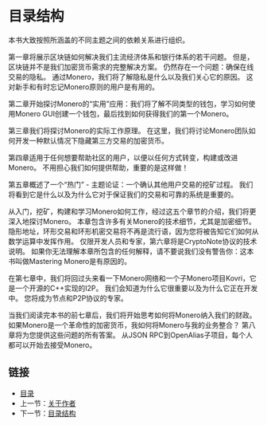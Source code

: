 # 目录结构

本书大致按照所涵盖的不同主题之间的依赖关系进行组织。

第一章将展示区块链如何解决我们主流经济体系和银行体系的若干问题。 但是，区块链并不是我们加密货币需求的完整解决方案。 仍然存在一个问题：确保在线交易的隐私。 通过Monero，我们将了解隐私是什么以及我们关心它的原因。 这对新手和有时忘记Monero原则的用户是有用的。

第二章开始探讨Monero的“实用”应用：我们将了解不同类型的钱包，学习如何使用Monero GUI创建一个钱包，最后找到如何获得我们的第一个Monero。

第三章我们将探讨Monero的实际工作原理。 在这里，我们将讨论Monero团队如何开发一种默认情况下隐藏第三方交易的加密货币。

第四章适用于任何想要帮助社区的用户，以便以任何方式转变，构建或改进Monero。 不用担心我们如何提供帮助，重要的是这样做！

第五章概述了一个“热门” - 主题论证：一个确认其他用户交易的挖矿过程。 我们将看到它是什么以及为什么它对于保证我们的交易和可靠的系统是重要的。

从入门，挖矿，构建和学习Monero如何工作，经过这五个章节的介绍，我们将更深入地探讨Monero。 本章包含许多有关Monero的技术细节，尤其是加密细节。 隐形地址，环形交易和环形机密交易将不再是流行语，因为您将被告知它们如何从数学运算中发挥作用。 仅限开发人员和专家，第六章将是CryptoNote协议的技术说明。 如果你无法理解本章所包含的任何解释，请不要说我们没有警告你：这本书叫做Mastering Monero是有原因的。

在第七章中，我们将回过头来看一下Monero网络和一个子Monero项目Kovri，它是一个开源的C++实现的I2P。 我们会知道为什么它很重要以及为什么它正在开发中。 您将成为节点和P2P协议的专家。

当我们阅读完本书的前七章后，我们将开始思考如何将Monero纳入我们的财政。 如果Monero是一个革命性的加密货币，我如何将Monero与我的业务整合？ 第八章将为您提供这些问题的所有答案。 从JSON RPC到OpenAlias子项目，每个人都可以开始去接受Monero。

## 链接

- [目录](directory.md)
- 上一节：[关于作者](00.1.md)
- 下一节：[目录结构](01.1.md)

